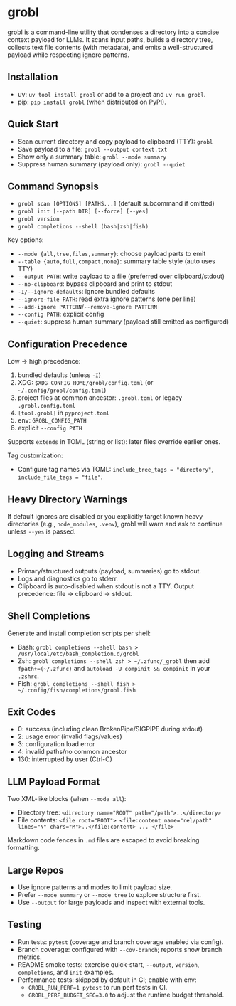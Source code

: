 # grobl

grobl is a command-line utility that condenses a directory into a concise context payload for LLMs. It scans input paths, builds a directory tree, collects text file contents (with metadata), and emits a well-structured payload while respecting ignore patterns.

## Installation

- uv: `uv tool install grobl` or add to a project and `uv run grobl`.
- pip: `pip install grobl` (when distributed on PyPI).

## Quick Start

- Scan current directory and copy payload to clipboard (TTY): `grobl`
- Save payload to a file: `grobl --output context.txt`
- Show only a summary table: `grobl --mode summary`
- Suppress human summary (payload only): `grobl --quiet`

## Command Synopsis

- `grobl scan [OPTIONS] [PATHS...]` (default subcommand if omitted)
- `grobl init [--path DIR] [--force] [--yes]`
- `grobl version`
- `grobl completions --shell (bash|zsh|fish)`

Key options:
- `--mode {all,tree,files,summary}`: choose payload parts to emit
- `--table {auto,full,compact,none}`: summary table style (auto uses TTY)
- `--output PATH`: write payload to a file (preferred over clipboard/stdout)
- `--no-clipboard`: bypass clipboard and print to stdout
- `-I/--ignore-defaults`: ignore bundled defaults
- `--ignore-file PATH`: read extra ignore patterns (one per line)
- `--add-ignore PATTERN`/`--remove-ignore PATTERN`
- `--config PATH`: explicit config
- `--quiet`: suppress human summary (payload still emitted as configured)

## Configuration Precedence

Low → high precedence:
1) bundled defaults (unless `-I`)
2) XDG: `$XDG_CONFIG_HOME/grobl/config.toml` (or `~/.config/grobl/config.toml`)
3) project files at common ancestor: `.grobl.toml` or legacy `.grobl.config.toml`
4) `[tool.grobl]` in `pyproject.toml`
5) env: `GROBL_CONFIG_PATH`
6) explicit `--config PATH`

Supports `extends` in TOML (string or list): later files override earlier ones.

Tag customization:
- Configure tag names via TOML: `include_tree_tags = "directory"`, `include_file_tags = "file"`.

## Heavy Directory Warnings

If default ignores are disabled or you explicitly target known heavy directories (e.g., `node_modules`, `.venv`), grobl will warn and ask to continue unless `--yes` is passed.

## Logging and Streams

- Primary/structured outputs (payload, summaries) go to stdout.
- Logs and diagnostics go to stderr.
- Clipboard is auto-disabled when stdout is not a TTY. Output precedence: file → clipboard → stdout.

## Shell Completions

Generate and install completion scripts per shell:
- Bash: `grobl completions --shell bash > /usr/local/etc/bash_completion.d/grobl`
- Zsh: `grobl completions --shell zsh > ~/.zfunc/_grobl` then add `fpath+=(~/.zfunc)` and `autoload -U compinit && compinit` in your `.zshrc`.
- Fish: `grobl completions --shell fish > ~/.config/fish/completions/grobl.fish`

## Exit Codes

- 0: success (including clean BrokenPipe/SIGPIPE during stdout)
- 2: usage error (invalid flags/values)
- 3: configuration load error
- 4: invalid paths/no common ancestor
- 130: interrupted by user (Ctrl-C)

## LLM Payload Format

Two XML-like blocks (when `--mode all`):
- Directory tree: `<directory name="ROOT" path="/path">..</directory>`
- File contents: `<file root="ROOT"> <file:content name="rel/path" lines="N" chars="M">..</file:content> ... </file>`

Markdown code fences in `.md` files are escaped to avoid breaking formatting.

## Large Repos

- Use ignore patterns and modes to limit payload size.
- Prefer `--mode summary` or `--mode tree` to explore structure first.
- Use `--output` for large payloads and inspect with external tools.

## Testing

- Run tests: `pytest` (coverage and branch coverage enabled via config).
- Branch coverage: configured with `--cov-branch`; reports show branch metrics.
- README smoke tests: exercise quick-start, `--output`, `version`, `completions`, and `init` examples.
- Performance tests: skipped by default in CI; enable with env:
  - `GROBL_RUN_PERF=1 pytest` to run perf tests in CI.
  - `GROBL_PERF_BUDGET_SEC=3.0` to adjust the runtime budget threshold.
